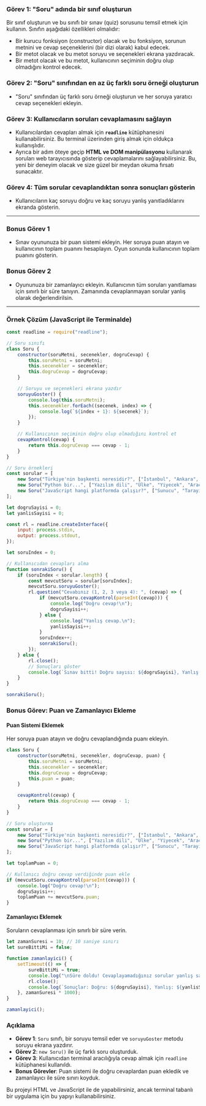 ### Görev 1: "Soru" adında bir sınıf oluşturun

Bir sınıf oluşturun ve bu sınıfı bir sınav (quiz) sorusunu temsil etmek için kullanın. Sınıfın aşağıdaki özellikleri olmalıdır:

- Bir kurucu fonksiyon (constructor) olacak ve bu fonksiyon, sorunun metnini ve cevap seçeneklerini (bir dizi olarak) kabul edecek.
- Bir metot olacak ve bu metot soruyu ve seçenekleri ekrana yazdıracak.
- Bir metot olacak ve bu metot, kullanıcının seçiminin doğru olup olmadığını kontrol edecek.

### Görev 2: "Soru" sınıfından en az üç farklı soru örneği oluşturun

- "Soru" sınıfından üç farklı soru örneği oluşturun ve her soruya yaratıcı cevap seçenekleri ekleyin.

### Görev 3: Kullanıcıların soruları cevaplamasını sağlayın

- Kullanıcılardan cevapları almak için **`readline`** kütüphanesini kullanabilirsiniz. Bu terminal üzerinden giriş almak için oldukça kullanışlıdır.
- Ayrıca bir adım öteye geçip **HTML ve DOM manipülasyonu** kullanarak soruları web tarayıcısında gösterip cevaplamalarını sağlayabilirsiniz. Bu, yeni bir deneyim olacak ve size güzel bir meydan okuma fırsatı sunacaktır.

### Görev 4: Tüm sorular cevaplandıktan sonra sonuçları gösterin

- Kullanıcıların kaç soruyu doğru ve kaç soruyu yanlış yanıtladıklarını ekranda gösterin.

---

### Bonus Görev 1

- Sınav oyununuza bir puan sistemi ekleyin. Her soruya puan atayın ve kullanıcının toplam puanını hesaplayın. Oyun sonunda kullanıcının toplam puanını gösterin.

### Bonus Görev 2

- Oyununuza bir zamanlayıcı ekleyin. Kullanıcının tüm soruları yanıtlaması için sınırlı bir süre tanıyın. Zamanında cevaplanmayan sorular yanlış olarak değerlendirilsin.

---

### Örnek Çözüm (JavaScript ile Terminalde)

```javascript
const readline = require("readline");

// Soru sınıfı
class Soru {
    constructor(soruMetni, secenekler, dogruCevap) {
        this.soruMetni = soruMetni;
        this.secenekler = secenekler;
        this.dogruCevap = dogruCevap;
    }

    // Soruyu ve seçenekleri ekrana yazdır
    soruyuGoster() {
        console.log(this.soruMetni);
        this.secenekler.forEach((secenek, index) => {
            console.log(`${index + 1}: ${secenek}`);
        });
    }

    // Kullanıcının seçiminin doğru olup olmadığını kontrol et
    cevapKontrol(cevap) {
        return this.dogruCevap === cevap - 1;
    }
}

// Soru örnekleri
const sorular = [
    new Soru("Türkiye'nin başkenti neresidir?", ["İstanbul", "Ankara", "İzmir", "Antalya"], 1),
    new Soru("Python bir...", ["Yazılım dili", "Ülke", "Yiyecek", "Araç markası"], 0),
    new Soru("JavaScript hangi platformda çalışır?", ["Sunucu", "Tarayıcı", "Mobil", "Hepsi"], 3),
];

let dogruSayisi = 0;
let yanlisSayisi = 0;

const rl = readline.createInterface({
    input: process.stdin,
    output: process.stdout,
});

let soruIndex = 0;

// Kullanıcıdan cevapları alma
function sonrakiSoru() {
    if (soruIndex < sorular.length) {
        const mevcutSoru = sorular[soruIndex];
        mevcutSoru.soruyuGoster();
        rl.question("Cevabınız (1, 2, 3 veya 4): ", (cevap) => {
            if (mevcutSoru.cevapKontrol(parseInt(cevap))) {
                console.log("Doğru cevap!\n");
                dogruSayisi++;
            } else {
                console.log("Yanlış cevap.\n");
                yanlisSayisi++;
            }
            soruIndex++;
            sonrakiSoru();
        });
    } else {
        rl.close();
        // Sonuçları göster
        console.log(`Sınav bitti! Doğru sayısı: ${dogruSayisi}, Yanlış sayısı: ${yanlisSayisi}`);
    }
}

sonrakiSoru();
```

### Bonus Görev: Puan ve Zamanlayıcı Ekleme

#### Puan Sistemi Eklemek

Her soruya puan atayın ve doğru cevaplandığında puanı ekleyin.

```javascript
class Soru {
    constructor(soruMetni, secenekler, dogruCevap, puan) {
        this.soruMetni = soruMetni;
        this.secenekler = secenekler;
        this.dogruCevap = dogruCevap;
        this.puan = puan;
    }

    cevapKontrol(cevap) {
        return this.dogruCevap === cevap - 1;
    }
}

// Soru oluşturma
const sorular = [
    new Soru("Türkiye'nin başkenti neresidir?", ["İstanbul", "Ankara", "İzmir", "Antalya"], 1, 10),
    new Soru("Python bir...", ["Yazılım dili", "Ülke", "Yiyecek", "Araç markası"], 0, 5),
    new Soru("JavaScript hangi platformda çalışır?", ["Sunucu", "Tarayıcı", "Mobil", "Hepsi"], 3, 15),
];

let toplamPuan = 0;

// Kullanıcı doğru cevap verdiğinde puan ekle
if (mevcutSoru.cevapKontrol(parseInt(cevap))) {
    console.log("Doğru cevap!\n");
    dogruSayisi++;
    toplamPuan += mevcutSoru.puan;
}
```

#### Zamanlayıcı Eklemek

Soruların cevaplanması için sınırlı bir süre verin.

```javascript
let zamanSuresi = 10; // 10 saniye sınırı
let sureBittiMi = false;

function zamanlayici() {
    setTimeout(() => {
        sureBittiMi = true;
        console.log("\nSüre doldu! Cevaplayamadığınız sorular yanlış sayıldı.");
        rl.close();
        console.log(`Sonuçlar: Doğru: ${dogruSayisi}, Yanlış: ${yanlisSayisi}`);
    }, zamanSuresi * 1000);
}

zamanlayici();
```

### Açıklama

- **Görev 1**: `Soru` sınıfı, bir soruyu temsil eder ve `soruyuGoster` metodu soruyu ekrana yazdırır.
- **Görev 2**: `new Soru()` ile üç farklı soru oluşturduk.
- **Görev 3**: Kullanıcıdan terminal aracılığıyla cevap almak için `readline` kütüphanesi kullanıldı.
- **Bonus Görevler**: Puan sistemi ile doğru cevaplardan puan ekledik ve zamanlayıcı ile süre sınırı koyduk.

Bu projeyi HTML ve JavaScript ile de yapabilirsiniz, ancak terminal tabanlı bir uygulama için bu yapıyı kullanabilirsiniz.
